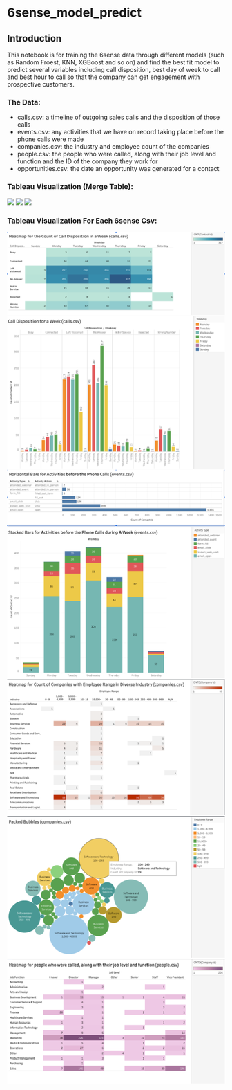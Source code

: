 # 6sense_model_predict

## Introduction
This notebook is for training the 6sense data through different models (such as Random Froest, KNN, XGBoost and so on) and find the best fit model to predict several variables including call disposition, best day of week to call and best hour to call so that the company can get engagement with prospective customers.

### The Data:
<ul>
<li>calls.csv: a timeline of outgoing sales calls and the disposition of those calls</li>
<li>events.csv: any activities that we have on record taking place before the phone calls were made</li>
<li>companies.csv: the industry and employee count of the companies</li>
<li>people.csv: the people who were called, along with their job level and function and the ID of the company they work for</li>
<li>opportunities.csv: the date an opportunity was generated for a contact</li>
</ul>

### Tableau Visualization (Merge Table):
<img src="https://github.com/YingluDeng/6sense_model_predict/blob/main/Tableau/Screen%20Shot%202563-10-19%20at%209.45.03%20PM.png" />
<img src="https://github.com/YingluDeng/6sense_model_predict/blob/main/Tableau/Screen%20Shot%202563-10-19%20at%209.51.28%20PM.png" />
<img src="https://github.com/YingluDeng/6sense_model_predict/blob/main/Tableau/Screen%20Shot%202563-10-19%20at%209.59.38%20PM.png" />


### Tableau Visualization For Each 6sense Csv:
<img src="https://github.com/YingluDeng/6sense_model_predict/blob/main/Tableau/Screen%20Shot%202563-11-07%20at%2012.25.20%20AM.png" />
<img src="https://github.com/YingluDeng/6sense_model_predict/blob/main/Tableau/Screen%20Shot%202563-11-07%20at%2012.25.33%20AM.png" />
<img src="https://github.com/YingluDeng/6sense_model_predict/blob/main/Tableau/Screen%20Shot%202563-11-07%20at%2012.28.39%20AM.png" />
<img src="https://github.com/YingluDeng/6sense_model_predict/blob/main/Tableau/Screen%20Shot%202563-11-07%20at%2012.30.58%20AM.png" />
<img src="https://github.com/YingluDeng/6sense_model_predict/blob/main/Tableau/Screen%20Shot%202563-11-07%20at%2012.31.15%20AM.png" />
<img src="https://github.com/YingluDeng/6sense_model_predict/blob/main/Tableau/Screen%20Shot%202563-11-07%20at%2012.31.27%20AM.png" />
<img src="https://github.com/YingluDeng/6sense_model_predict/blob/main/Tableau/Screen%20Shot%202563-11-07%20at%2012.31.44%20AM.png" />

